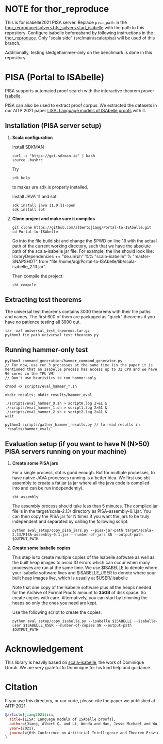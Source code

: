 # NOTE for thor_reproduce
This is for isabelle2021 PISA server.
Replace `pisa_path` in the [thor_reproduce/solvers.bfs_solvers.start_isabelle](https://github.com/AnHaechan/thor_reproduce/blob/main/solvers/bfs_solvers.py#L559C26-L559C26) with the path to this repository.
Configure isabelle beforeahand by following instructions in the [thor_reproduce](https://github.com/AnHaechan/thor_reproduce).
Only "scala side" (src/main/scala/pisa) will be used of this branch.

Additionally, testing sledgehammer-only on the benchmark is done in this repository.

# PISA (Portal to ISAbelle)
PISA supports automated proof search with the interactive theorem prover [Isabelle](https://isabelle.in.tum.de).

PISA can also be used to extract proof corpus. We extracted the datasets in our AITP 2021 paper [LISA: Language models of ISAbelle proofs](http://aitp-conference.org/2021/abstract/paper_17.pdf) with it.

## Installation (PISA server setup)
1. **Scala configuration**
   
    Install SDKMAN
    ```shell
    curl -s "https://get.sdkman.io" | bash
    source .bashrc
    ```
    Try
    ```shell
    sdk help
    ```
    to makes ure sdk is properly installed.
    
    Install JAVA 11 and sbt
    ```shell
    sdk install java 11.0.11-open
    sdk install sbt
    ```
2. **Clone project and make sure it compiles**

    ```shell
    git clone https://github.com/albertqjiang/Portal-to-ISAbelle.git
    cd Portal-to-ISAbelle
    ```
    Go into the file build.sbt and change the $PWD on line 19 with the actual path of the current working directory, such that we have the absolute path of the scala-isabelle jar file. For example, the line should look like:
    libraryDependencies += "de.unruh" %% "scala-isabelle" % "master-SNAPSHOT" from "file:/home/aqj/Portal-to-ISAbelle/lib/scala-isabelle_2.13.jar".

    Then compile the project:
    ```shell
    sbt compile
    ```

## Extracting test theorems
The universal test theorems contains 3000 theorems with their file paths and names. The first 600 of them are packaged as "quick" theorems if you have no patience testing all 3000 out.
```shell
tar -xzf universal_test_theorems.tar.gz
python3 fix_path_universal_test_theorems.py
```

## Running hammer-only test
```
python3 command_generation/hammer_command_generator.py
// For now, use run 3 processes at the same time (in the paper it is mentioned that an Isabelle process has access up to 32 CPU and we have 96 cores in the TPU VM)
// Don't use heuristics to run hammer-only

chmod +x scripts/eval_hammer_*.sh

mkdir results; mkdir results/hammer_eval

./scripts/eval_hammer_0.sh > script0.log 2>&1 &
./scripts/eval_hammer_1.sh > script1.log 2>&1 &
./scripts/eval_hammer_2.sh > script2.log 2>&1 &
wait

python3 scripts/gather_hammer_results.py // to read results in `results/hammer_eval/`
```

## Evaluation setup (if you want to have N (N>50) PISA servers running on your machine)
1. **Create some PISA jars**

   For a single process, sbt is good enough. But for multiple processes, to have native JAVA processes running is a better idea. We first use sbt-assembly to create a fat jar (a jar where all the java code is compiled into and can be run independently).
   ```shell
   sbt assembly
   ```

   The assembly process should take less than 5 minutes. The compiled jar file is in the target/scala-2.13/ directory as PISA-assembly-0.1.jar. You can then copy the PISA jar for N times if you want the jars to be truly independent and separated by calling the following script:
   ```shell
   python eval_setup/copy_pisa_jars.py --pisa-jar-path target/scala-2.13/PISA-assembly-0.1.jar --number-of-jars $N --output-path $OUTPUT_PATH
   ```

2. **Create some Isabelle copies**

   This step is to create multiple copies of the Isabelle software as well as the built heap images to avoid IO errors which can occur when many processes are run at the same time. We use $ISABELLE to denote where your Isabelle software lives and $ISABELLE_USER to denote where your built heap images live, which is usually at $USER/.isabelle

   Note that one copy of the Isabelle software plus all the heaps needed for the Archive of Formal Proofs amount to **35GB** of disk space. So create copies with care. Alternatively, you can start by trimming the heaps so only the ones you need are kept.

   Use the following script to create the copies:
   ```shell
   python eval_setup/copy_isabelle.py --isabelle $ISABELLE --isabelle-user $ISABELLE_USER --number-of-copies $N --output-path $OUTPUT_PATH
   ```

# Acknowledgement
This library is heavily based on [scala-isabelle](https://github.com/dominique-unruh/scala-isabelle), the work of Dominique Unruh. We are very grateful to Dominique for his kind help and guidance.

# Citation
If you use this directory, or our code, please cite the paper we published at AITP 2021.
```bibtex
@article{jiang2021lisa,
  title={LISA: Language models of ISAbelle proofs},
  author={Jiang, Albert Q. and Li, Wenda and Han, Jesse Michael and Wu, Yuhuai},
  year={2021},
  journal={6th Conference on Artificial Intelligence and Theorem Proving},
}
```

<!-- # Untested legacy stuff
**The following content was built on the 2020 version of Isabelle with afp-2021-02-11. They have not been tested with Isabelle2021 and might contain bugs.**
## Running proof search
After the heap images have been built, experiments of proof searching can be run.
1. Configure the Isabelle binary path and the AFP path
   
   Go to PisaSearch.scala, change the second string of line 352 so that it points to your afp path.
   
   Change the string in line 383 so that it points to the directory where Isabelle was installed.
   
   (For the last two steps, be careful because the substitution is based on strings and quite subtle. Make sure everything checks out.)
   
   Lines 46-79 contain the querying commands. Change these to use OpenAI's internal API.

2. Get the universal test theorem names

   ```shell
   cd Portal-to-ISAbelle
   wget http://www.cs.toronto.edu/~ajiang/universal_test_theorems.tar.gz
   tar -xzvf universal_test_theorems.tar.gz
   ```
3. Generate the proof search scripts
   
   ```shell
   mkdir results
   python command_generation/search_command_generator.py
   ```
   Follow the instructions.

4. Run the proof search experiments
   
   In scripts, some files have been generated in the format of 
   eval_search_conj_{boolean}_use_proof_{boolean}_use_state_first_{boolean}_{$script_number}.sh
   
   Wrap them with Python to use subprocesses.

   The results will be in the results directory.


### Python packages
grpc

It might work with lower versions but they have not been tested.

## Usage
<!-- ### Build AFP heap images
First you should know the path to the Isabelle binary executable. 
On MacOS, with Isabelle2020, the path to it is
```shell
/Applications/Isabelle2020.app/Isabelle/bin/isabelle
```
On linux, it might be
```shell
~/Isabelle2020/bin/isabelle
```

I will alias this to isabelle for convenience:
```shell
alias isabelle="PATH TO THE EXECUTABLE"
```

Download the [Archive of Formal Proofs](https://www.isa-afp.org/download.html).
We use the version afp-2021-02-11 for data extraction, but a later version is also fine.
Let's say the path to this is AFP_PATH. Build the afp entries:
```shell
isabelle build -b -D $AFP_PATH/thys
```
This will take ~12 hours with an 8-core CPU. 
You should check that in the process, heaps are built for each afp project in the directory
```shell
~/.isabelle/Isabelle2020/heaps/polyml-5.8.1_x86_64_32-darwin
```
(The exact path might differ if you have different OS or polyml verions but should be easy to find) -->


<!-- ### Model evaluation
See src/main/python/load_problem_by_file_and_name.py for an example of using an oracle theorem prover 
to evaluate on some problems. 

Notice in line 101, the theory file path is altered. 
This is because the afp extraction and evaluation happened on different machines.
Comment this line out if you manually extracted the afp files, or swap 
```shell
/Users/qj213/Projects/afp-2021-02-11
```
for the location of afp files on your computer.

When doing evaluation, in one terminal, run
```shell
sbt "runMain pisa.server.PisaOneStageServer9000"
```
You can switch to port 8000, 10000, 11000, or 12000. 9000 is the default used in the Python file.
In another terminal, use Python function evaluate_problem to obtain a proof success or failure.

You will need to pass in a model as an argument that has the method predict. 
model.predict takes in a string of proof state, and return the next proof transition.

The evaluate_problem method executes prediction for a maximum of 100 steps by default.

Problem evaluation currently only allows agents based on proof states only.
Agents based on previous proof segments and hybrid-input agents will be supported in the near future. -->
